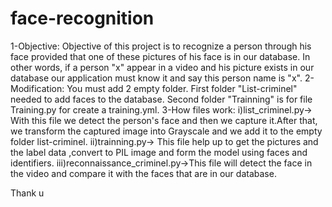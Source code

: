 # face-recognition
1-Objective:
Objective of this project is to recognize a person through his face provided that one of these pictures of his face is in our database.
In other words, if a person "x" appear in a video and his picture exists in our database our application must know it and say this person name is "x".
2-Modification:
You must add 2 empty folder.
First folder "List-criminel" needed to add faces to the database.
Second folder "Trainning" is for file Training.py for create a training.yml.
3-How files work:
i)list_criminel.py-> With this file we detect the person's face and then we capture it.After that, we transform the captured image into Grayscale and we add it to the empty folder list-criminel.
ii)trainning.py-> This file help up to get the pictures and the label data ,convert to PIL image and form the model using faces and identifiers.
iii)reconnaissance_criminel.py->This file will detect the face in the video and compare it with the faces that are in our database.
  
  
  Thank u   
